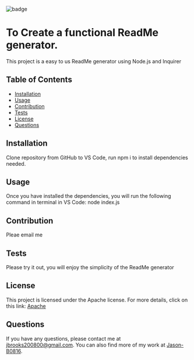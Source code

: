 
![badge](https://img.shields.io/badge/LICENSE-Apache-yellow)
# To Create a functional ReadMe generator.
This project is a easy to us ReadMe generator using Node.js and Inquirer

## Table of Contents
- [Installation](#installation)
- [Usage](#usage)
- [Contribution](#contribution)
- [Tests](#tests)
- [License](#license)
- [Questions](#questions)

## Installation
Clone repository from GitHub to VS Code, run npm i to install dependencies needed.
## Usage
Once you have installed the dependencies, you will run the following command in terminal in VS Code: node index.js
## Contribution
Pleae email me
## Tests
Please try it out, you will enjoy the simplicity of the ReadMe generator

## License
This project is licensed under the Apache license.
For more details, click on this link: [Apache](https://opensource.org/licenses/Apache-2.0)
  
## Questions
If you have any questions, please contact me at [jbrooks200800@gmail.com](mailto:jbrooks200800@gmail.com). You can also find more of my work at [Jason-B0816](https://github.com/Jason-B0816).
